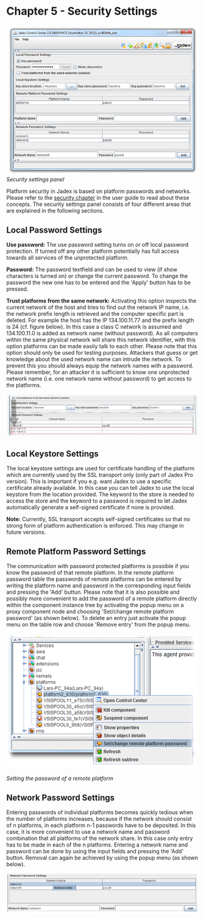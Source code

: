 <span>Chapter 5 - Security Settings</span> 
==========================================

![05 Security Settings @sec.png](sec.png)  
*Security settings panel*

Platform security in Jadex is based on platform passwords and networks. Please refer to the <span class="wikiexternallink">[security chapter](../AC%20User%20Guide/08%20Security)</span> in the user guide to read about these concepts. The security settings panel consists of four different areas that are explained in the following sections.

<span>Local Password Settings</span> 
------------------------------------

**Use password:** The use password setting turns on or off local password protection. If turned off any other platform potentially has full access towards all services of the unprotected platform.

**Password:** The password textfield and can be used to view (if show characters is turned on) or change the current password. To change the password the new one has to be entered and the 'Apply' button has to be pressed.

**Trust platforms from the same network:** Activating this option inspects the current network of the host and tries to find out the network IP name, i.e. the network prefix length is retrieved and the computer specific part is deleted. For example the host has the IP 134.100.11.77 and the prefix length is 24 (cf. figure below). In this case a class C network is assumed and 134.100.11.0 is added as network name (without password). As all computers within the same physical network will share this network identifier, with this option platforms can be made easily talk to each other. Please note that this option should only be used for testing purposes. Attackers that guess or get knowledge about the used network name can intrude the network. To prevent this you should always equip the network names with a password. Please remember, for an attacker it is sufficient to know one unprotected network name (i.e. one network name without password) to get access to the platforms.

![05 Security Settings @network.png](network.png)

<span>Local Keystore Settings</span> 
------------------------------------

The local keystore settings are used for certificate handling of the platform which are currently used by the SSL transport only (only part of Jadex Pro version). This is important if you e.g. want Jadex to use a specific certificate already available. In this case you can tell Jadex to use the local keystore from the location provided. The keyword to the store is needed to access the store and the keyword to a password is required to let Jadex automatically generate a self-signed certificate if none is provided.

**Note:** Currently, SSL transport accepts self-signed certificates so that no strong form of platform authentication is enforced. This may change in future versions.

<span>Remote Platform Password Settings</span> 
----------------------------------------------

The communication with password protected platforms is possible if you know the password of that remote platform. In the remote platform password table the passwords of remote platforms can be entered by writing the platform name and password in the corresponding input fields and pressing the 'Add' buttun. Please note that it is also possible and possibly more convenient to add the password of a remote platform directly within the component instance tree by activating the popup menu on a proxy component node and choosing 'Set/change remote platform password' (as shown below). To delete an entry just activate the popup menu on the table row and choose 'Remove entry' from the popup menu.

![05 Security Settings @set\_password.png](set_password.png)

*Setting the password of a remote platform*

<span>Network Password Settings</span> 
--------------------------------------

Entering passwords of individual platforms becomes quickly tedious when the number of platforms increases, because if the network should consist of n platforms, in each platform n-1 passwords have to be deposited. In this case, it is more convenient to use a network name and password combination that all platforms of the network share. In this case only entry has to be made in each of the n platforms. Entering a network name and password can be done by using the input fields and pressing the 'Add' button. Removal can again be achieved by using the popup menu (as shown below).

![05 Security Settings @network\_rem.png](network_rem.png)
